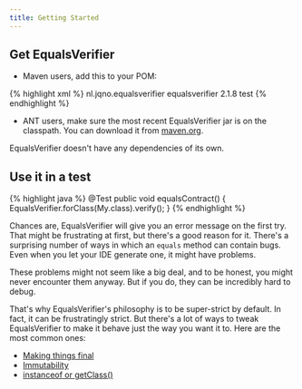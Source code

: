 ```yaml
---
title: Getting Started
---
```

## Get EqualsVerifier

* Maven users, add this to your POM:

{% highlight xml %}
<dependency>
    <groupId>nl.jqno.equalsverifier</groupId>
    <artifactId>equalsverifier</artifactId>
    <version>2.1.8</version>
    <scope>test</scope>
</dependency>
{% endhighlight %}

* ANT users, make sure the most recent EqualsVerifier jar is on the classpath. You can download it from [maven.org](http://search.maven.org/#search&#124;gav&#124;1&#124;g%3A%22nl.jqno.equalsverifier%22%20AND%20a%3A%22equalsverifier%22).

EqualsVerifier doesn't have any dependencies of its own.

## Use it in a test

{% highlight java %}
@Test
public void equalsContract() {
    EqualsVerifier.forClass(My.class).verify();
}
{% endhighlight %}

Chances are, EqualsVerifier will give you an error message on the first try. That might be frustrating at first, but there's a good reason for it. There's a surprising number of ways in which an `equals` method can contain bugs. Even when you let your IDE generate one, it might have problems.

These problems might not seem like a big deal, and to be honest, you might never encounter them anyway. But if you do, they can be incredibly hard to debug.

That's why EqualsVerifier's philosophy is to be super-strict by default. In fact, it can be frustratingly strict. But there's a lot of ways to tweak EqualsVerifier to make it behave just the way you want it to. Here are the most common ones:

* [Making things final](/equalsverifier/manual/final)
* [Immutability](/equalsverifier/manual/immutability)
* [instanceof or getClass()](/equalsverifier/manual/instaneof-or-getclass)


